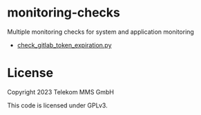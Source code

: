 # monitoring-checks

Multiple monitoring checks for system and application monitoring

* [check_gitlab_token_expiration.py](check-plugins/check_gitlab_token_expiration/README.md)

# License

Copyright 2023 Telekom MMS GmbH

This code is licensed under GPLv3.
